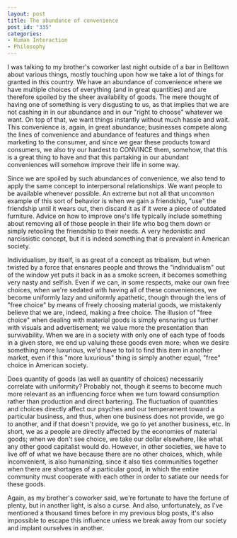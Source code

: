 ```yaml
--- 
layout: post
title: The abundance of convenience
post_id: "335"
categories:
- Human Interaction
- Philosophy
---
```

I was talking to my brother's coworker last night outside of a bar in Belltown about various things, mostly touching upon how we take a lot of things for granted in this country.  We have an abundance of convenience where we have multiple choices of everything (and in great quantities) and are therefore spoiled by the sheer availability of goods.  The mere thought of having one of something is very disgusting to us, as that implies that we are not cashing in in our abundance and in our "right to choose" whatever we want.  On top of that, we want things instantly without much hassle and wait.  This convenience is, again, in great abundance; businesses compete along the lines of convenience and abundance of features and things when marketing to the consumer, and since we gear these products toward consumers, we also try our hardest to CONVINCE them, somehow, that this is a great thing to have and that this partaking in our abundant conveniences will somehow improve their life in some way.

Since we are spoiled by such abundances of convenience, we also tend to apply the same concept to interpersonal relationships.  We want people to be available whenever possible.  An extreme but not all that uncommon example of this sort of behavior is when we gain a friendship, "use" the friendship until it wears out, then discard it as if it were a piece of outdated furniture.  Advice on how to improve one's life typically include something about removing all of those people in their life who bog them down or simply retooling the friendship to their needs.  A very hedonistic and narcissistic concept, but it is indeed something that is prevalent in American society.

Individualism, by itself, is as great of a concept as tribalism, but when twisted by a force that ensnares people and throws the "individualism" out of the window yet puts it back in as a smoke screen, it becomes something very nasty and selfish.  Even if we can, in some respects, make our own free choices, when we're sedated with having all of these conveniences, we become uniformly lazy and uniformly apathetic, though through the lens of "free choice" by means of freely choosing material goods, we mistakenly believe that we are, indeed, making a free choice.  The illusion of "free choice" when dealing with material goods is simply ensnaring us further with visuals and advertisement; we value more the presentation than survivability.  When we are in a society with only one of each type of foods in a given store, we end up valuing these goods even more; when we desire something more luxurious, we'd have to toil to find this item in another market, even if this "more luxurious" thing is simply another equal, "free" choice in American society.

Does quantity of goods (as well as quantity of choices) necessarily correlate with uniformity?  Probably not, though it seems to become much more relevant as an influencing force when we turn toward consumption rather than production and direct bartering.  The fluctuation of quantities and choices directly affect our psyches and our temperament toward a particular business, and thus, when one business does not provide, we go to another, and if that doesn't provide, we go to yet another business, etc.  In short, we as a people are directly affected by the economies of material goods; when we don't see choice, we take our dollar elsewhere, like what any other good capitalist would do.  However, in other societies, we have to live off of what we have because there are no other choices, which, while inconvenient, is also humanizing, since it also ties communities together when there are shortages of a particular good, in which the entire community must cooperate with each other in order to satiate our needs for these goods.

Again, as my brother's coworker said, we're fortunate to have the fortune of plenty, but in another light, is also a curse.  And also, unfortunately, as I've mentioned a thousand times before in my previous blog posts, it's also impossible to escape this influence unless we break away from our society and implant ourselves in another.
